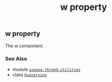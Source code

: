 ﻿---
title: w property
second_title: Aspose.3D for Python via .NET API References
description: 
type: docs
weight: 170
url: /python-net/aspose.threed.utilities/quaternion/w/
is_root: false
---

## w property


The w component.

### See Also
* module [`aspose.threed.utilities`](../../)
* class [`Quaternion`](/3d/python-net/aspose.threed.utilities/quaternion)
